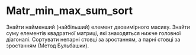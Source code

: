 # Matr_min_max_sum_sort
Знайти найменший (найбільший) елемент двовимірного масиву. Знайти суму елементів квадратної матриці, які знаходяться нижче головної діагоналі.
Сортувати непарні стовці за зростанням, а парні стовці за зростанням (Метод Бульбашки).
